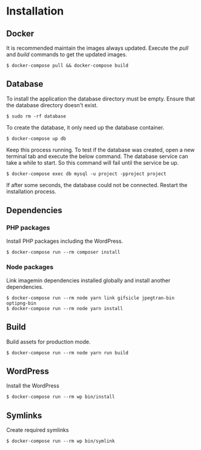 # Installation

## Docker

It is recommended maintain the images always updated. Execute the _pull_ and _build_ commands to get the updated images.

    $ docker-compose pull && docker-compose build

## Database

To install the application the database directory must be empty. Ensure that the database directory doesn't exist.

    $ sudo rm -rf database

To create the database, it only need up the database container.

    $ docker-compose up db

Keep this process running. To test if the database was created, open a new terminal tab and execute the below command. The database service can take a while to start. So this command will fail until the service be up.

    $ docker-compose exec db mysql -u project -pproject project

If after some seconds, the database could not be connected. Restart the installation process.

## Dependencies

### PHP packages

Install PHP packages including the WordPress.

    $ docker-compose run --rm composer install

### Node packages

Link imagemin dependencies installed globally and install another dependencies.

    $ docker-compose run --rm node yarn link gifsicle jpegtran-bin optipng-bin
    $ docker-compose run --rm node yarn install

## Build

Build assets for production mode.

    $ docker-compose run --rm node yarn run build

## WordPress

Install the WordPress

    $ docker-compose run --rm wp bin/install

## Symlinks

Create required symlinks

    $ docker-compose run --rm wp bin/symlink
